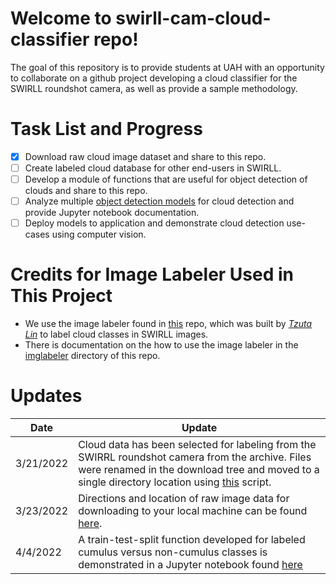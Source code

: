 # Welcome to swirll-cam-cloud-classifier repo!

The goal of this repository is to provide students at UAH with an opportunity to collaborate on a github project developing a cloud classifier for the SWIRLL roundshot camera, as well as provide a sample methodology. 

# Task List and Progress
- [x] Download raw cloud image dataset and share to this repo.
- [ ] Create labeled cloud database for other end-users in SWIRLL.
- [ ] Develop a module of functions that are useful for object detection of clouds and share to this repo.  
- [ ] Analyze multiple [object detection models](https://github.com/tensorflow/models/blob/master/research/object_detection/g3doc/tf2_detection_zoo.md) for cloud detection and provide Jupyter notebook documentation.
- [ ] Deploy models to application and demonstrate cloud detection use-cases using computer vision. 

# Credits for Image Labeler Used in This Project 
- We use the image labeler found in [this](https://github.com/tzutalin/labelImg) repo, which was built by [*Tzuta Lin*](https://tzutalin.github.io/) to label cloud classes in SWIRLL images. 
- There is documentation on the how to use the image labeler in the [imglabeler](https://github.com/Corey4005/swirll-cam-cloud-classifier/tree/main/imglabeler) directory of this repo. 

# Updates 
Date | Update 
|---|---| 
| 3/21/2022 | Cloud data has been selected for labeling from the SWIRRL roundshot camera from the archive. Files were renamed in the download tree and moved to a single directory location using [this](./data/sortfiles.py) script. |
| 3/23/2022 | Directions and location of raw image data for downloading to your local machine can be found [here](./data/README.md). |
| 4/4/2022 | A train-test-split function developed for labeled cumulus versus non-cumulus classes is demonstrated in a Jupyter notebook found [here](https://github.com/Corey4005/swirll-cam-cloud-classifier/blob/main/notebooks/label_and_split_images.ipynb) |

